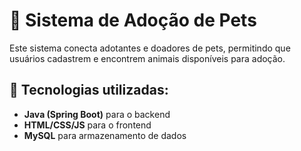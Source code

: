 # 🐶 Sistema de Adoção de Pets

Este sistema conecta adotantes e doadores de pets, permitindo que usuários cadastrem e encontrem animais disponíveis para adoção.

## 🚀 Tecnologias utilizadas:

- **Java (Spring Boot)** para o backend
- **HTML/CSS/JS** para o frontend
- **MySQL** para armazenamento de dados
